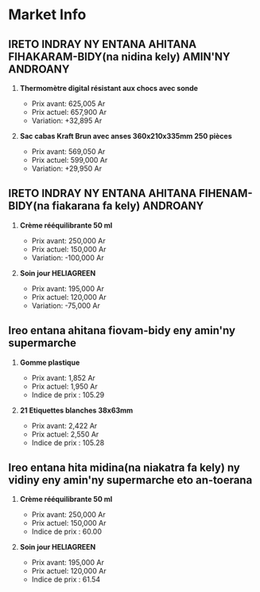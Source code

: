 # Market Info

## IRETO INDRAY NY ENTANA AHITANA FIHAKARAM-BIDY(na nidina kely) AMIN'NY ANDROANY

1. **Thermomètre digital résistant aux chocs avec sonde**
   - Prix avant: 625,005 Ar
   - Prix actuel: 657,900 Ar
   - Variation: +32,895 Ar

2. **Sac cabas Kraft Brun avec anses 360x210x335mm 250 pièces**
   - Prix avant: 569,050 Ar
   - Prix actuel: 599,000 Ar
   - Variation: +29,950 Ar

## IRETO INDRAY NY ENTANA AHITANA FIHENAM-BIDY(na fiakarana fa kely) ANDROANY

1. **Crème rééquilibrante 50 ml**
   - Prix avant: 250,000 Ar
   - Prix actuel: 150,000 Ar
   - Variation: -100,000 Ar

2. **Soin jour HELIAGREEN**
   - Prix avant: 195,000 Ar
   - Prix actuel: 120,000 Ar
   - Variation: -75,000 Ar

## Ireo entana ahitana fiovam-bidy eny amin'ny supermarche

1. **Gomme plastique**
   - Prix avant: 1,852 Ar
   - Prix actuel: 1,950 Ar
   - Indice de prix : 105.29

2. **21 Etiquettes blanches 38x63mm**
   - Prix avant: 2,422 Ar
   - Prix actuel: 2,550 Ar
   - Indice de prix : 105.28

## Ireo entana hita midina(na niakatra fa kely) ny vidiny eny amin'ny supermarche eto an-toerana

1. **Crème rééquilibrante 50 ml**
   - Prix avant: 250,000 Ar
   - Prix actuel: 150,000 Ar
   - Indice de prix : 60.00

2. **Soin jour HELIAGREEN**
   - Prix avant: 195,000 Ar
   - Prix actuel: 120,000 Ar
   - Indice de prix : 61.54

